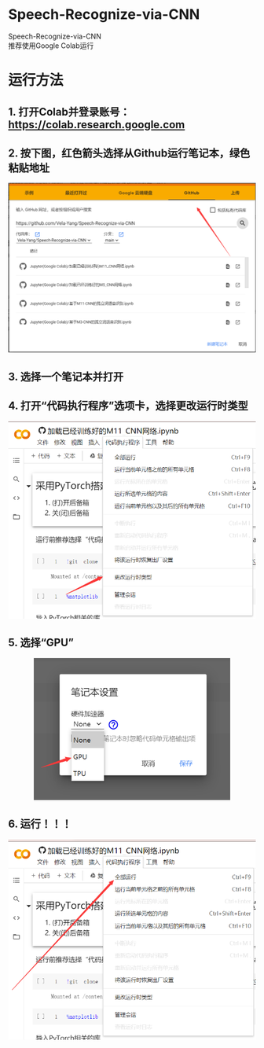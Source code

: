# Speech-Recognize-via-CNN
 Speech-Recognize-via-CNN  
 推荐使用Google Colab运行  
# 运行方法  
 ## 1. 打开Colab并登录账号：https://colab.research.google.com
 ## 2. 按下图，红色箭头选择从Github运行笔记本，绿色粘贴地址  
<div align="center">
<img src="./展示图片/1.png" width="640" />
</div>

 ## 3. 选择一个笔记本并打开  
 ## 4. 打开“代码执行程序”选项卡，选择更改运行时类型  
<div align="center">
<img src="./展示图片/2.png" width="640" />
</div>

 ## 5. 选择“GPU”  
<div align="center">
<img src="./展示图片/3.png" width="400" />
</div>

 ## 6. 运行！！！ 
<div align="center">
<img src="./展示图片/4.png" width="640" />
</div>

